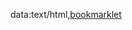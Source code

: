 data:text/html,<a href="javascript:var script=document.createElement('script');script.src='https://gist.githubusercontent.com/Gozala/58cc14aeae44bf57636108ce9fdd2d31/raw/e0fb524e5914744d06b441369454c7363cfedc14/content-pinning.js';document.documentElement.appendChild(script);">bookmarklet</a>